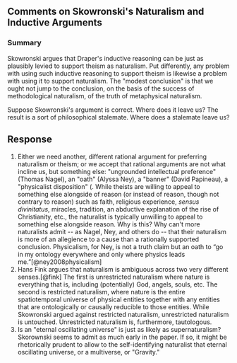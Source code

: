 ## Comments on Skowronski's Naturalism and Inductive Arguments

### Summary 
Skowronski argues that Draper's inductive reasoning can be just as plausibly levied to support theism as naturalism. Put differently, any problem with using such inductive reasoning to support theism is likewise a problem with using it to support naturalism. The "modest conclusion" is that we ought not jump to the conclusion, on the basis of the success of methodological naturalism, of the truth of metaphysical naturalism. 

Suppose Skowronski's argument is correct. Where does it leave us? The result is a sort of philosophical stalemate. Where does a stalemate leave us?

## Response
1.  Either we need another, different rational argument for preferring naturalism or theism; or we accept that rational arguments are not what incline us, but something else: "ungrounded intellectual preference" (Thomas Nagel), an "oath" (Alyssa Ney), a "banner" (David Papineau), a "physicalist disposition" (. While theists are willing to appeal to something else alongside of reason (or instead of reason, though not contrary to reason) such as faith, religious experience, *sensus divinitatus*, miracles, tradition, an abductive explanation of the rise of Christianity, etc., the naturalist is typically unwilling to appeal to something else alongside reason. Why is this? Why can't more naturalists admit -- as Nagel, Ney, and others do -- that their naturalism is more of an allegience to a cause than a rationally supported conclusion.  Physicalism, for Ney, is not a truth claim but an oath to “go in my ontology everywhere and only where physics leads me.”[@ney2008physicalism]
2. Hans Fink argues that naturalism is ambiguous across two very different senses.[@fink] The first is unrestricted naturalism where nature is everything that is, including (potentially) God, angels, souls, etc. The second is restricted naturalism, where nature is the entire spatiotemporal universe of physical entities together with any entities that are ontologically or causally reducible to those entities. While Skowronski argued against restricted naturalism, unrestricted naturalism is untouched. Unrestricted naturalism is, furthermore, tautologous. 
2. Is an "eternal oscillating universe" is just as likely as supernaturalism? Skorownski seems to admit as much early in the paper. If so, it might be rhetorically prudent to allow to the self-identifying naturalist that eternal oscillating universe, or a multiverse, or "Gravity."